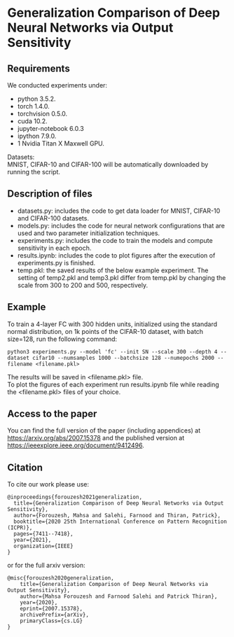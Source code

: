 # Generalization Comparison of Deep Neural Networks via Output Sensitivity

## Requirements
We conducted experiments under:   
- python 3.5.2. 
- torch 1.4.0. 
- torchvision 0.5.0. 
- cuda 10.2. 
- jupyter-notebook 6.0.3  
- ipython 7.9.0. 
- 1 Nvidia Titan X Maxwell GPU. 

Datasets:  
    MNIST, CIFAR-10 and CIFAR-100 will be automatically downloaded by running the script.  
    
## Description of files  
* datasets.py: includes the code to get data loader for MNIST, CIFAR-10 and CIFAR-100 datasets.  
* models.py: includes the code for neural network configurations that are used and two parameter initialization techniques.  
* experiments.py: includes the code to train the models and compute sensitivity in each epoch.  
* results.ipynb: includes the code to plot figures after the execution of experiments.py is finished.  
* temp.pkl: the saved results of the below example experiment. The setting of temp2.pkl and temp3.pkl differ from temp.pkl by changing the scale from 300 to 200 and 500, respectively.  

## Example 
To train a 4-layer FC with 300 hidden units, initialized using the standard normal distribution, on 1k points of the CIFAR-10 dataset, with batch size=128, run the following command:   
```
python3 experiments.py --model 'fc' --init SN --scale 300 --depth 4 --dataset cifar10 --numsamples 1000 --batchsize 128 --numepochs 2000 --filename <filename.pkl>
```
The results will be saved in <filename.pkl> file.  
To plot the figures of each experiment run results.ipynb file while reading the <filename.pkl> files of your choice.  

## Access to the paper
You can find the full version of the paper (including appendices) at https://arxiv.org/abs/2007.15378 and the published version at https://ieeexplore.ieee.org/document/9412496.


## Citation
To cite our work please use:
```
@inproceedings{forouzesh2021generalization,
  title={Generalization Comparison of Deep Neural Networks via Output Sensitivity},
  author={Forouzesh, Mahsa and Salehi, Farnood and Thiran, Patrick},
  booktitle={2020 25th International Conference on Pattern Recognition (ICPR)},
  pages={7411--7418},
  year={2021},
  organization={IEEE}
}
```
or for the full arxiv version:
```
@misc{forouzesh2020generalization,
    title={Generalization Comparison of Deep Neural Networks via Output Sensitivity},
    author={Mahsa Forouzesh and Farnood Salehi and Patrick Thiran},
    year={2020},
    eprint={2007.15378},
    archivePrefix={arXiv},
    primaryClass={cs.LG}
}
```


